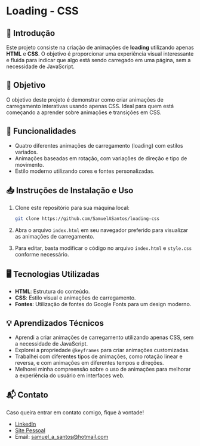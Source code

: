 # Loading - CSS

## 📝 Introdução

Este projeto consiste na criação de animações de **loading** utilizando apenas **HTML** e **CSS**. O objetivo é proporcionar uma experiência visual interessante e fluida para indicar que algo está sendo carregado em uma página, sem a necessidade de JavaScript.

## 🎯 Objetivo

O objetivo deste projeto é demonstrar como criar animações de carregamento interativas usando apenas CSS. Ideal para quem está começando a aprender sobre animações e transições em CSS.

## 🔧 Funcionalidades

- Quatro diferentes animações de carregamento (loading) com estilos variados.
- Animações baseadas em rotação, com variações de direção e tipo de movimento.
- Estilo moderno utilizando cores e fontes personalizadas.

## 📥 Instruções de Instalação e Uso

1. Clone este repositório para sua máquina local:
   ```bash
   git clone https://github.com/SamuelASantos/loading-css
   ```

2. Abra o arquivo `index.html` em seu navegador preferido para visualizar as animações de carregamento.

3. Para editar, basta modificar o código no arquivo `index.html` e `style.css` conforme necessário.

## 🖥️ Tecnologias Utilizadas

- **HTML**: Estrutura do conteúdo.
- **CSS**: Estilo visual e animações de carregamento.
- **Fontes**: Utilização de fontes do Google Fonts para um design moderno.

## 💡 Aprendizados Técnicos

- Aprendi a criar animações de carregamento utilizando apenas CSS, sem a necessidade de JavaScript.
- Explorei a propriedade `@keyframes` para criar animações customizadas.
- Trabalhei com diferentes tipos de animações, como rotação linear e reversa, e com animações em diferentes tempos e direções.
- Melhorei minha compreensão sobre o uso de animações para melhorar a experiência do usuário em interfaces web.

## 📬 Contato

Caso queira entrar em contato comigo, fique à vontade!  
- [LinkedIn](https://www.linkedin.com/in/samuel-santos-784b18177/)  
- [Site Pessoal](https://www.samsantos.com.br)  
- Email: [samuel_a_santos@hotmail.com](mailto:samuel_a_santos@hotmail.com)
